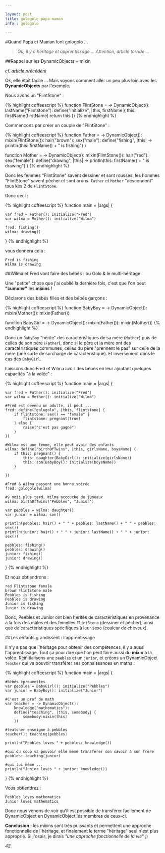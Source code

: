 ```yaml
---

layout: post
title: gologolo papa maman
info : gologolo

---
```


#Quand Papa et Maman font gologolo ...

> *Ou, il y a héritage et apprentissage ...*
> *Attention, article torride ...*

##Rappel sur les DynamicObjects + mixin

*[cf. article précédent](http://k33g.github.com/2013/03/28/GOLO.html)*

Ok, elle était facile ... Mais voyons comment aller un peu plus loin avec les **DynamicObjects** par l'exemple.

Nous avons un "FlintStone" :

{% highlight coffeescript %}
function FlintStone = -> DynamicObject():
	lastName("Flintstone"):
	define("initialize", |this, firstName|{
		this: firstName(firstName)
		return this
	})
{% endhighlight %}

Commençons par créer un couple de "FlintStone" :

{% highlight coffeescript %}
function Father = -> DynamicObject():
	mixin(FlintStone()):
	hair("brown"):
	sex("male"):
	define("fishing", |this| -> println(this: firstName() + " is fishing") )


function Mother = -> DynamicObject():
	mixin(FlintStone()):
	hair("red"):
	sex("female"):
	define("drawing", |this| -> println(this: firstName() + " is drawing") )
{% endhighlight %}

Donc les femmes "FlintStone" savent dessiner et sont rousses, les hommes "FlintStone" savent pêcher et sont bruns. `Father` et `Mother` "descendent" tous kes 2 de `FlintStone`. 

Donc ceci :

{% highlight coffeescript %}
function main = |args| {

	var fred = Father(): initialize("Fred")
	var wilma = Mother(): initialize("Wilma")

	fred: fishing()
	wilma: drawing()

}
{% endhighlight %}

vous donnera cela :

	Fred is fishing
	Wilma is drawing

##Wilma et Fred vont faire des bébés : ou Golo & le multi-héritage

Une "petite" chose que j'ai oublié la dernière fois, c'est que l'on peut **"cumuler"** les **mixins** !

Déclarons des bébés filles et des bébés garçons :

{% highlight coffeescript %}
function BabyBoy = -> DynamicObject():
	mixin(Mother()): mixin(Father())

function BabyGirl = -> DynamicObject():
	mixin(Father()): mixin(Mother())
{% endhighlight %}

Donc un `BabyBoy` "hérite" des caractéristiques de sa mère (`Mother`) puis de celles de son père (`Father`), donc si le père et la mère ont des caractéristiques communes, celles du père "prennent le pas" sur celle de la mère (une sorte de surcharge de caractéristique). Et inversement dans le cas des `BabyGirl`.

Laissons donc Fred et Wilma avoir des bébés en leur ajoutant quelques capacités "à la volée" :

{% highlight coffeescript %}
function main = |args| {

	var fred = Father(): initialize("Fred")
	var wilma = Mother(): initialize("Wilma")

	#Fred est devenu un adulte, il peut ...
	fred: define("gologolo", |this, flintstone| {
		if flintstone: sex() == "female" {
			flintstone: pregnant(true)	
		} else {
			raise("c'est pas gagné")
		}
	})

	#Wilma est une femme, elle peut avoir des enfants
	wilma: define("birthOfTwins", |this, girlsName, boysName| {
		if this: pregnant() {
			this: daughter(BabyGirl(): initialize(girlsName))
			this: son(BabyBoy(): initialize(boysName))
		}

	})

	#Fred & Wilma passent une bonne soirée
	fred: gologolo(wilma)

	#9 mois plus tard, Wilma accouche de jumeaux 
	wilma: birthOfTwins("Pebbles", "Junior")

	var pebbles = wilma: daughter()
	var junior = wilma: son()

	println(pebbles: hair() + " " + pebbles: lastName() + " " + pebbles: sex())
	println(junior: hair() + " " + junior: lastName() + " " + junior: sex())

	pebbles: fishing()
	pebbles: drawing()
	junior: fishing()
	junior: drawing() 

}
{% endhighlight %}

Et nous obtiendrons :

	red Flintstone female
	brown Flintstone male
	Pebbles is fishing
	Pebbles is drawing
	Junior is fishing
	Junior is drawing

Donc, Peebles et Junior ont bien hérités de caractéristiques en provenance à la fois des mâles et des femelles `FlintStone` (dessiner et pêcher), ainsi que de caractéristiques spécifiques à leur sexe (couleur de cheveux).

##Les enfants grandissent : l'apprentissage

Il n'y a pas que l'héritage pour obtenir des compétences, il y a aussi l'apprentissage. Tout ça pour dire que l'on peut faire aussi du **mixin** à la volée. Réinitialisons une `peebles` et un `junior`, et créons un DynamicObject `teacher` qui va pouvoir transférer ses connaissances en maths :

{% highlight coffeescript %}
function main = |args| {

	#bébés éprouvettes
	var pebbles = BabyGirl(): initialize("Pebbles")
	var junior = BabyBoy(): initialize("Junior")

	#C'est un prof de math
	var teacher = -> DynamicObject():
		knowledge("mathematics"):
		define("teaching", |this, somebody| {
			somebody:mixin(this)
		})

	#teatcher enseigne à pebbles
	teacher(): teaching(pebbles)	

	println("Pebbles loves " + pebbles: knowledge())

	#qui du coup va pouvoir elle même transférer son savoir à son frère
	pebbles: teaching(junior)

	#qui lui même ...
	println("Junior loves " + junior: knowledge())

}
{% endhighlight %}

Vous obtiendrez :

	Pebbles loves mathematics
	Junior loves mathematics

Donc nous venons de voir qu'il est possible de transférer facilement de DynamicObject en DynamicObject les membres de ceux-ci.

**Conclusion** : les mixins sont très puissants et permettent une approche fonctionnelle de l'héritage, et finalement le terme "héritage" seul n'est plus approprié. Si j'osais, je dirais *"une approche fonctionnelle de la vie"* ;)

*42.*

